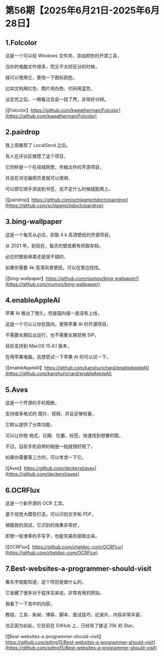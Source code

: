 # 第56期【2025年6月21日-2025年6月28日】


## 1.Folcolor

这是一个可以给 Windows 文件夹，添加颜色的开源工具，

当你的电脑文件很多，而又不太好区分的时候，

就可以使用它，更改一下图标颜色，

比如文档用红色、图片用白色、代码用蓝色，

设定完之后，一眼看过去会一目了然，非常好分辨。

[【Folcolor】https://github.com/kweatherman/Folcolor](https://github.com/kweatherman/Folcolor)

## 2.pairdrop


我上周推荐了 LocalSend 之后，

有人在评论区推荐了这个项目，

它同样是一个在局域网里，传输文件的开源项目，

并且在浏览器网页里就可以使用，

可以把它顺手添加到书签，说不定什么时候就能用上。

[【pairdrop】https://github.com/schlagmichdoch/pairdrop](https://github.com/schlagmichdoch/pairdrop)

## 3.bing-wallpaper


这是一个每天从必应，抓取 4 k 高清壁纸的开源项目，

从 2021 年，到现在，每天的壁纸都有抓取存档，

必应的壁纸审美还是很不错的，

如果你需要 4k 高清风景壁纸，可以在里边找找。

[【bing-wallpaper】https://github.com/niumoo/bing-wallpaper/](https://github.com/niumoo/bing-wallpaper/)

## 4.enableAppleAI

苹果 AI 推出了很久，但是国内版一直没有上线，

这是一个可以让你在国内，使用苹果 AI 的开源项目，

不需要长期后台运行，也不需要长期禁用 SIP，

目前支持到 MacOS 15.4.1 版本，

在用苹果电脑，且想尝试一下苹果 AI 的可以试一下。

[【enableAppleAI】https://github.com/kanshurichard/enableAppleAI](https://github.com/kanshurichard/enableAppleAI)

## 5.Aves


这是一个开源的手机相册，

支持很多格式的 图片、视频，并且足够轻量，

它默认提供了分类功能，

可以让你按 格式、日期、位置、标签，快速找到想要的图，

不过，目前手机自带的相册一般就很好用了，

如果你需要第三方的，可以考虑一下它。

[【Aves】https://github.com/deckerst/aves](https://github.com/deckerst/aves)

## 6.OCRFlux


这是一个新开源的 OCR 工具，

基于视觉大模型打造，可以识别文字和 PDF，

根据我的测试，它识别的效果非常好，

即使一些潦草的手写字，也能完美的提取出来。

[【OCRFlux】https://github.com/chatdoc-com/OCRFlux](https://github.com/chatdoc-com/OCRFlux)

## 7.Best-websites-a-programmer-should-visit


看名字就能知道，这个项目是做什么的，

它收藏了很多对于程序员来说，非常有用的网站，

我看了一下其中的内容，

教程、工具、新闻、博客、脚本、面试技巧、纪录片，内容非常丰富，

也正因为如此，它目前在 GitHub 上，已经有了接近 70k 的 Star。

[【Best-websites-a-programmer-should-visit】https://github.com/sdmg15/Best-websites-a-programmer-should-visit](https://github.com/sdmg15/Best-websites-a-programmer-should-visit)
